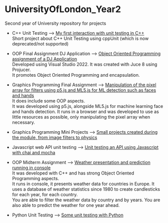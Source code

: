 # UniversityOfLondon_Year2
Second year of University repository for projects <br>

- C++ Unit Testing --> [My first interaction with unit testing in C++](https://github.com/AlexSt14/UniversityOfLondon_Year2/tree/main/C%2B%2B%20Unit%20testing) <br>
Short project about C++ Unit Testing using cppUnit (which is now deprecated/not supported) <br>
- OOP Final Assignment DJ Application --> [Object Oriented Programming assignment of a DJ Application](https://github.com/AlexSt14/UniversityOfLondon_Year2/tree/main/DJApp%20Project) <br>
Developed using Visual Studio 2022. It was created with Juce 8 using Projucer. <br>
It promotes Object Oriented Programming and encapsulation. <br>
- Graphics Programming Final Assignment --> [Manipulation of the pixel array for filters using p5.js and ML5.js for ML detection such as faces and hands](https://github.com/AlexSt14/UniversityOfLondon_Year2/tree/main/DJApp%20Project) <br>
It does include some OOP aspects. <br>
It was developed using p5.js, alongside ML5.js for machine learning face and hands detection. It runs in a browser and was developed to use as little resources as possible, only manipulating the pixel array when necessary. <br>
- Graphics Programming Mini Projects --> [Small projects created during the module, from image filters to physics](https://github.com/AlexSt14/UniversityOfLondon_Year2/tree/main/Grahpics%20Programming%20and%20Physics) <br>
- Javascript web API unit testing --> [Unit testing an API using Javascript with chai and mocha](https://github.com/AlexSt14/UniversityOfLondon_Year2/tree/main/JS%20Web%20API%20Unit%20testing/norestforthewiccad) <br>
- OOP Midterm Assignment --> [Weather presentation and prediction running in console](https://github.com/AlexSt14/UniversityOfLondon_Year2/tree/main/OOPWeatherMidterm) <br>
It was developed with C++ and has strong Object Oriented Programming aspects. <br>
It runs in console, it presents weather data for countries in Europe. It uses a database of weather statistics since 1980 to create candlesticks for each year, for each country. <br>
You are able to filter the weather data by country and by years. You are also able to predict the weather for one year ahead. <br>

- Python Unit Testing --> [Some unit testing with Python](https://github.com/AlexSt14/UniversityOfLondon_Year2/tree/main/Python%20Unit%20Testing)
